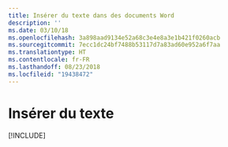 ```yaml
---
title: Insérer du texte dans des documents Word
description: ''
ms.date: 03/10/18
ms.openlocfilehash: 3a898aad9134e52a68c3e4e8a3e1b421f0260acb
ms.sourcegitcommit: 7ecc1dc24bf7488b53117d7a83ad60e952a6f7aa
ms.translationtype: HT
ms.contentlocale: fr-FR
ms.lasthandoff: 08/23/2018
ms.locfileid: "19438472"
---
```

# <a name="insert-text"></a>Insérer du texte

[!INCLUDE[](../includes/word-tutorial-insert-text.md)]